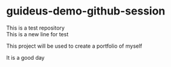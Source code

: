 # guideus-demo-github-session
This is a test repository
<br>
This is a new line for test

<p> This project will be used to create a portfolio of myself </p>

<p> It is a good day</p>